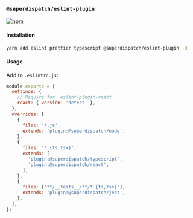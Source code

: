 ### `@superdispatch/eslint-plugin`

[![npm](https://img.shields.io/npm/v/@superdispatch/eslint-plugin)](https://www.npmjs.com/package/@superdispatch/eslint-plugin)

#### Installation

```bash
yarn add eslint prettier typescript @superdispatch/eslint-plugin -D
```

#### Usage

Add to `.eslintrc.js`:

```js
module.exports = {
  settings: {
    // Require for `eslint-plugin-react`.
    react: { version: 'detect' },
  },
  overrides: [
    {
      files: '*.js',
      extends: 'plugin:@superdispatch/node',
    },
    {
      files: '*.{ts,tsx}',
      extends: [
        'plugin:@superdispatch/typescript',
        'plugin:@superdispatch/react',
      ],
    },
    {
      files: ['**/__tests__/**/*.{ts,tsx}'],
      extends: 'plugin:@superdispatch/jest',
    },
  ],
};
```
